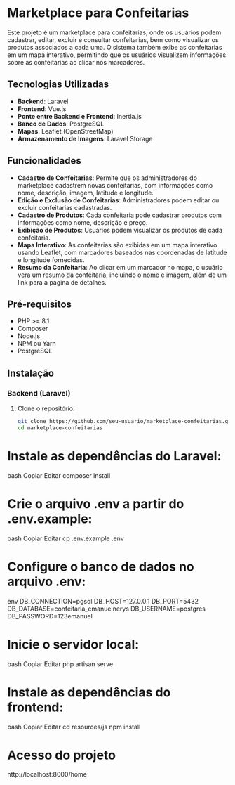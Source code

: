 # Marketplace para Confeitarias

Este projeto é um marketplace para confeitarias, onde os usuários podem cadastrar, editar, excluir e consultar confeitarias, bem como visualizar os produtos associados a cada uma. O sistema também exibe as confeitarias em um mapa interativo, permitindo que os usuários visualizem informações sobre as confeitarias ao clicar nos marcadores.

## Tecnologias Utilizadas

- **Backend**: Laravel
- **Frontend**: Vue.js
- **Ponte entre Backend e Frontend**: Inertia.js
- **Banco de Dados**: PostgreSQL
- **Mapas**: Leaflet (OpenStreetMap)
- **Armazenamento de Imagens**: Laravel Storage

## Funcionalidades

- **Cadastro de Confeitarias**: Permite que os administradores do marketplace cadastrem novas confeitarias, com informações como nome, descrição, imagem, latitude e longitude.
- **Edição e Exclusão de Confeitarias**: Administradores podem editar ou excluir confeitarias cadastradas.
- **Cadastro de Produtos**: Cada confeitaria pode cadastrar produtos com informações como nome, descrição e preço.
- **Exibição de Produtos**: Usuários podem visualizar os produtos de cada confeitaria.
- **Mapa Interativo**: As confeitarias são exibidas em um mapa interativo usando Leaflet, com marcadores baseados nas coordenadas de latitude e longitude fornecidas.
- **Resumo da Confeitaria**: Ao clicar em um marcador no mapa, o usuário verá um resumo da confeitaria, incluindo o nome e imagem, além de um link para a página de detalhes.

## Pré-requisitos

- PHP >= 8.1
- Composer
- Node.js
- NPM ou Yarn
- PostgreSQL

## Instalação

### Backend (Laravel)

1. Clone o repositório:
   ```bash
   git clone https://github.com/seu-usuario/marketplace-confeitarias.git
   cd marketplace-confeitarias

# Instale as dependências do Laravel:
bash
Copiar
Editar
composer install

# Crie o arquivo .env a partir do .env.example:

bash
Copiar
Editar
cp .env.example .env

# Configure o banco de dados no arquivo .env:

env
DB_CONNECTION=pgsql
DB_HOST=127.0.0.1
DB_PORT=5432
DB_DATABASE=confeitaria_emanuelnerys
DB_USERNAME=postgres
DB_PASSWORD=123emanuel

# Inicie o servidor local:

bash
Copiar
Editar
php artisan serve

# Instale as dependências do frontend:
bash
Copiar
Editar
cd resources/js
npm install

# Acesso do projeto
http://localhost:8000/home